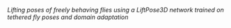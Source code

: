 *Lifting poses of freely behaving flies using a LiftPose3D network trained on tethered fly poses and domain adaptation*
